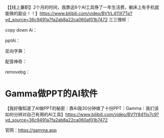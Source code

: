 【【线上兼职】2个月的时间，我靠这6个AI工具挣了一年生活费，躺床上有手机就能做的副业！！】https://www.bilibili.com/video/BV1rL411X7Tp?vd_source=36c9491a7fa2ab8a22ca060af01b7472
三三搜帧：

copy down Ai：

pptAi：

反向字典：

配音神奇：

removebg：

# Gamma做PPT的AI软件

【我好像知道了AI做PPT的秘密｜靠AI我30分钟做了十份PPT｜Gamma｜我们该如何分辨对自己有用的AI工具】https://www.bilibili.com/video/BV1Y8411o7c9?vd_source=36c9491a7fa2ab8a22ca060af01b7472

官网：https://gamma.app

